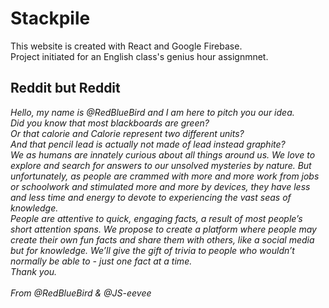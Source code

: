 # Stackpile

This website is created with React and Google Firebase. \
Project initiated for an English class's genius hour assignmnet.

## Reddit but Reddit

*Hello, my name is @RedBlueBird and I am here to pitch you our idea. \
Did you know that most blackboards are green? \
Or that calorie and Calorie represent two different units? \
And that pencil lead is actually not made of lead instead graphite? \
We as humans are innately curious about all things around us. We love to explore and search for answers to our unsolved mysteries by nature. But unfortunately, as people are crammed with more and more work from jobs or schoolwork and stimulated more and more by devices, they have less and less time and energy to devote to experiencing the vast seas of knowledge. \
People are attentive to quick, engaging facts, a result of most people’s short attention spans. We propose to create a platform where people may create their own fun facts and share them with others, like a social media but for knowledge. We’ll give the gift of trivia to people who wouldn’t normally be able to - just one fact at a time. \
Thank you.
<br /> <br />
From @RedBlueBird & @JS-eevee*
